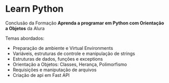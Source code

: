 # Learn Python
Conclusão da Formação **Aprenda a programar em Python com Orientação a Objetos** da Alura

Temas abordados:
- Preparação de ambiente e Virtual Environments
- Variáveis, estruturas de controle e manipulação de strings
- Estruturas de dados, funções e exceptions
- Orientação a Objetos: Classes, Herança, Polimorfismo
- Requisições e maniputação de arquivos
- Criação de api em Fast API

